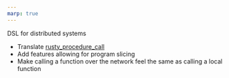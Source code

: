 ```yaml
---
marp: true
---
```


DSL for distributed systems
* Translate [rusty_procedure_call](https://github.com/loafey/rusty_procedure_call)
* Add features allowing for program slicing
* Make calling a function over the network feel the same as calling a local function